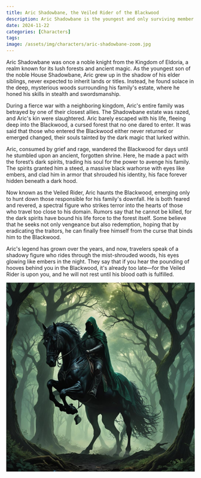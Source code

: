 ```yaml
---
title: Aric Shadowbane, the Veiled Rider of the Blackwood
description: Aric Shadowbane is the youngest and only surviving member of House Shadowbane.
date: 2024-11-22
categories: [Characters]
tags:
image: /assets/img/characters/aric-shadowbane-zoom.jpg
---
```


Aric Shadowbane was once a noble knight from the Kingdom of Eldoria, a realm known for its lush forests and ancient magic. As the youngest son of the noble House Shadowbane, Aric grew up in the shadow of his elder siblings, never expected to inherit lands or titles. Instead, he found solace in the deep, mysterious woods surrounding his family's estate, where he honed his skills in stealth and swordsmanship.

During a fierce war with a neighboring kingdom, Aric's entire family was betrayed by one of their closest allies. The Shadowbane estate was razed, and Aric's kin were slaughtered. Aric barely escaped with his life, fleeing deep into the Blackwood, a cursed forest that no one dared to enter. It was said that those who entered the Blackwood either never returned or emerged changed, their souls tainted by the dark magic that lurked within.

Aric, consumed by grief and rage, wandered the Blackwood for days until he stumbled upon an ancient, forgotten shrine. Here, he made a pact with the forest’s dark spirits, trading his soul for the power to avenge his family. The spirits granted him a steed, a massive black warhorse with eyes like embers, and clad him in armor that shrouded his identity, his face forever hidden beneath a dark hood.

Now known as the Veiled Rider, Aric haunts the Blackwood, emerging only to hunt down those responsible for his family's downfall. He is both feared and revered, a spectral figure who strikes terror into the hearts of those who travel too close to his domain. Rumors say that he cannot be killed, for the dark spirits have bound his life force to the forest itself. Some believe that he seeks not only vengeance but also redemption, hoping that by eradicating the traitors, he can finally free himself from the curse that binds him to the Blackwood.

Aric's legend has grown over the years, and now, travelers speak of a shadowy figure who rides through the mist-shrouded woods, his eyes glowing like embers in the night. They say that if you hear the pounding of hooves behind you in the Blackwood, it's already too late—for the Veiled Rider is upon you, and he will not rest until his blood oath is fulfilled.

![full profile](/assets/img/characters/aric-shadowbane.jpg)
